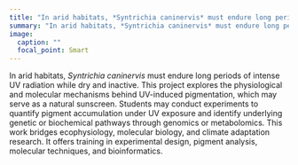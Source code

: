 ```yaml
---
title: "In arid habitats, *Syntrichia caninervis* must endure long periods of intense UV radiation while dry and inactive. This project explores the physiological and molecular mechanisms behind UV-induced pigmentation, which may serve as a natural sunscreen. Students may conduct experiments to quantify pigment accumulation under UV exposure and identify underlying genetic or biochemical pathways through genomics or metabolomics. This work bridges ecophysiology, molecular biology, and climate adaptation research. It offers training in experimental design, pigment analysis, molecular techniques, and bioinformatics."
summary: "In arid habitats, *Syntrichia caninervis* must endure long periods of intense UV radiation while dry and inactive. This project explores the physiological and m..."
image:
  caption: ""
  focal_point: Smart
---
```


In arid habitats, *Syntrichia caninervis* must endure long periods of intense UV radiation while dry and inactive. This project explores the physiological and molecular mechanisms behind UV-induced pigmentation, which may serve as a natural sunscreen. Students may conduct experiments to quantify pigment accumulation under UV exposure and identify underlying genetic or biochemical pathways through genomics or metabolomics. This work bridges ecophysiology, molecular biology, and climate adaptation research. It offers training in experimental design, pigment analysis, molecular techniques, and bioinformatics.
